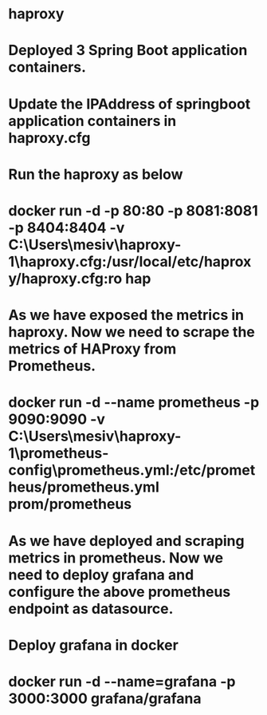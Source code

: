 # haproxy
# Deployed 3 Spring Boot application containers.

# Update the IPAddress of springboot application containers in haproxy.cfg
# Run the haproxy as below
# docker run -d -p 80:80 -p 8081:8081 -p 8404:8404 -v C:\Users\mesiv\haproxy-1\haproxy.cfg:/usr/local/etc/haproxy/haproxy.cfg:ro  hap


# As we have exposed the metrics in haproxy. Now we need to scrape the metrics of HAProxy from Prometheus.

# docker run -d --name prometheus -p 9090:9090 -v C:\Users\mesiv\haproxy-1\prometheus-config\prometheus.yml:/etc/prometheus/prometheus.yml prom/prometheus

# As we have deployed and scraping metrics in prometheus. Now we need to deploy grafana and configure the above prometheus endpoint as datasource.

# Deploy grafana in docker
# docker run -d --name=grafana -p 3000:3000 grafana/grafana
